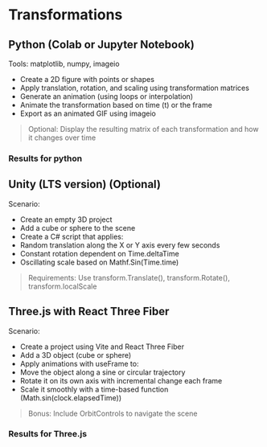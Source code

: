 # Transformations

## Python (Colab or Jupyter Notebook)

Tools: matplotlib, numpy, imageio

* Create a 2D figure with points or shapes
* Apply translation, rotation, and scaling using transformation matrices
* Generate an animation (using loops or interpolation)
* Animate the transformation based on time (t) or the frame
* Export as an animated GIF using imageio

> Optional: Display the resulting matrix of each transformation and how it changes over time

### Results for python

## Unity (LTS version) (Optional)

Scenario:

* Create an empty 3D project
* Add a cube or sphere to the scene
* Create a C# script that applies:
* Random translation along the X or Y axis every few seconds
* Constant rotation dependent on Time.deltaTime
* Oscillating scale based on Mathf.Sin(Time.time)

> Requirements: Use transform.Translate(), transform.Rotate(), transform.localScale

## Three.js with React Three Fiber

Scenario:

* Create a project using Vite and React Three Fiber
* Add a 3D object (cube or sphere)
* Apply animations with useFrame to:
* Move the object along a sine or circular trajectory
* Rotate it on its own axis with incremental change each frame
* Scale it smoothly with a time-based function (Math.sin(clock.elapsedTime))

> Bonus: Include OrbitControls to navigate the scene

### Results for Three.js
